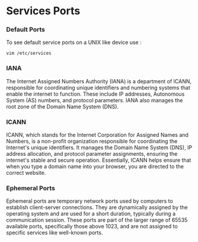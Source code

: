 # Services Ports

### Default Ports
To see default service ports on a UNIX like device use :
```shell
vim /etc/services
```

### IANA

The Internet Assigned Numbers Authority (IANA) is a department of ICANN, responsible for coordinating unique identifiers and numbering systems that enable the internet to function. These include IP addresses, Autonomous System (AS) numbers, and protocol parameters. IANA also manages the root zone of the Domain Name System (DNS). 

### ICANN

ICANN, which stands for the Internet Corporation for Assigned Names and Numbers, is a non-profit organization responsible for coordinating the Internet's unique identifiers. It manages the Domain Name System (DNS), IP address allocation, and protocol parameter assignments, ensuring the internet's stable and secure operation. Essentially, ICANN helps ensure that when you type a domain name into your browser, you are directed to the correct website. 

### Ephemeral Ports

Ephemeral ports are temporary network ports used by computers to establish client-server connections. They are dynamically assigned by the operating system and are used for a short duration, typically during a communication session. These ports are part of the larger range of 65535 available ports, specifically those above 1023, and are not assigned to specific services like well-known ports. 

